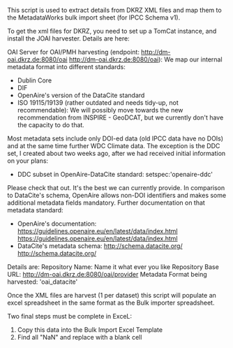 This script is used to extract details from DKRZ XML files and map them to the MetadataWorks bulk import sheet (for IPCC Schema v1).

To get the xml files for DKRZ, you need to set up a TomCat instance, and install the JOAI harvester.  Details are here: 

OAI Server for OAI/PMH harvesting (endpoint: http://dm-oai.dkrz.de:8080/oai <http://dm-oai.dkrz.de:8080/oai>):
We map our internal metadata format into different standards:
- Dublin Core
- DIF
- OpenAire's version of the DataCite standard
- ISO 19115/19139 (rather outdated and needs tidy-up, not recommendable): We will possibly move towards the new recommendation from INSPIRE - GeoDCAT, but we currently don't have the capacity to do that.

Most metadata sets include only DOI-ed data (old IPCC data have no DOIs) and at the same time further WDC Climate data. The exception is the DDC set, I created about two weeks ago, after we had received initial information on your plans:
- DDC subset in OpenAire-DataCite standard: setspec:'openaire-ddc'

Please check that out. It's the best we can currently provide. In comparison to DataCite's schema, OpenAire allows non-DOI identifiers and makes some additional metadata fields mandatory. Further documentation on that metadata standard:
- OpenAire's documentation: https://guidelines.openaire.eu/en/latest/data/index.html <https://guidelines.openaire.eu/en/latest/data/index.html>
- DataCite's metadata schema: http://schema.datacite.org/ <http://schema.datacite.org/>

Details are:
Repository Name: Name it what ever you like
Repository Base URL: http://dm-oai.dkrz.de:8080/oai/provider
Metadata Format being harvested: 'oai_datacite'

Once the XML files are harvest (1 per dataset) this script will populate an excel spreadsheet in the same format as the Bulk importer spreadsheet.

Two final steps must be complete in ExceL:
1) Copy this data into the Bulk Import Excel Template
2) Find all "NaN" and replace with a blank cell


